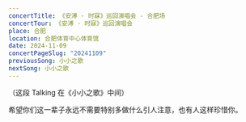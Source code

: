 ```yaml
---
concertTitle: 《安溥 · 时寐》巡回演唱会 - 合肥场
concertTour: 《安溥 · 时寐》巡回演唱会
place: 合肥
location: 合肥体育中心体育馆
date: 2024-11-09
concertPageSlug: "20241109"
previousSong: 小小之歌
nextSong: 小小之歌
---
```

（这段 Talking 在《小小之歌》中间）

希望你们这一辈子永远不需要特别多做什么引人注意，也有人这样珍惜你。